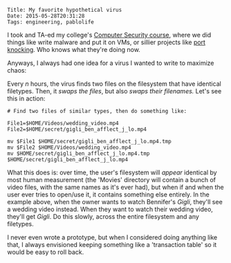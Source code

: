     Title: My favorite hypothetical virus
    Date: 2015-05-28T20:31:28
    Tags: engineering, pablolife

I took and TA-ed my college's [Computer Security course][1], where we did things
like write malware and put it on VMs, or sillier projects like [port knocking][2].
Who knows what they're doing now.

Anyways, I always had one idea for a virus I wanted to write to maximize chaos:

Every _n_ hours, the virus finds two files on the filesystem that have identical
filetypes. Then, it _swaps the files_, but also _swaps their filenames._ Let's
see this in action:

```
# Find two files of similar types, then do something like:

File1=$HOME/Videos/wedding_video.mp4
File2=$HOME/secret/gigli_ben_afflect_j_lo.mp4

mv $File1 $HOME/secret/gigli_ben_afflect_j_lo.mp4.tmp
mv $File2 $HOME/Videos/wedding_video.mp4
mv $HOME/secret/gigli_ben_afflect_j_lo.mp4.tmp $HOME/secret/gigli_ben_afflect_j_lo.mp4
```

What this does is: over time, the user's filesystem will _appear_ identical by
most human measurement (the 'Movies' directory will contain a bunch of video
files, with the same names as it's ever had), but when if and when the user ever
tries to open/use it, it contains something else entirely. In the example above,
when the owner wants to watch Bennifer's _Gigli_, they'll see a wedding video
instead. When they want to watch their wedding video, they'll get _Gigli_. Do
this slowly, across the entire filesystem and any filetypes.

I never even wrote a prototype, but when I considered doing anything like that,
I always envisioned keeping something like a 'transaction table' so it would be
easy to roll back.

   [1]: http://cs.brown.edu/courses/cs166/
   [2]: http://www.portknocking.org/
